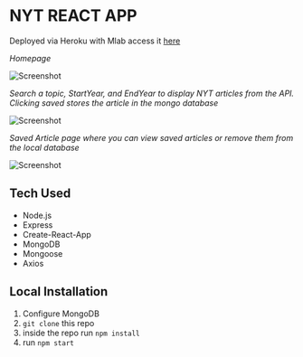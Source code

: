 # NYT REACT APP

Deployed via Heroku with Mlab access it [here](https://mern-stack-nyt.herokuapp.com/)

*Homepage*

![Screenshot](https://cl.ly/7de4a0849a26/Image%2525202018-08-25%252520at%2525204.27.44%252520PM.png)

*Search a topic, StartYear, and EndYear to display NYT articles from the API. Clicking saved stores the article in the mongo database*

![Screenshot](https://cl.ly/fd4d08921765/Image%2525202018-08-25%252520at%2525204.28.55%252520PM.png)

*Saved Article page where you can view saved articles or remove them from the local database*

![Screenshot](https://cl.ly/22e624c1be14/Image%2525202018-08-25%252520at%2525204.29.38%252520PM.png)

## Tech Used
- Node.js
- Express
- Create-React-App
- MongoDB
- Mongoose
- Axios

## Local Installation

1. Configure MongoDB
2. `git clone` this repo
3. inside the repo run `npm install`
4. run `npm start`
